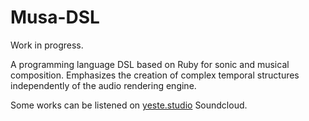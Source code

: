 # Musa-DSL

Work in progress.

A programming language DSL based on Ruby for sonic and musical composition. 
Emphasizes the creation of complex temporal structures independently of the audio rendering engine.

Some works can be listened on [yeste.studio](https://soundcloud.com/yeste-studio) Soundcloud.
